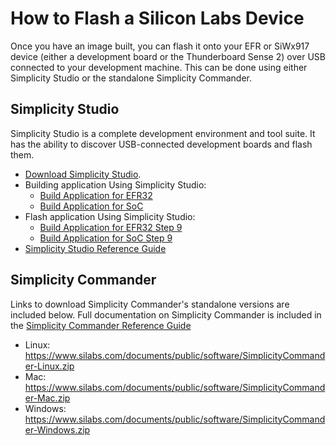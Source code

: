 # How to Flash a Silicon Labs Device

Once you have an image built, you can flash it onto your EFR or SiWx917 device (either a development board or the Thunderboard Sense 2) over USB connected to your development machine. This can be done using either Simplicity Studio or the standalone Simplicity Commander.

## Simplicity Studio

Simplicity Studio is a complete development environment and tool suite. It has the ability to discover USB-connected development boards and flash them.

- [Download Simplicity Studio](https://www.silabs.com/developers/simplicity-studio).
- Building application Using Simplicity Studio:
    - [Build Application for EFR32](/matter/<docspace-docleaf-version>/matter-wifi-run-demo/build-efx32-application-using-studio)
    - [Build Application for SoC](/matter/<docspace-docleaf-version>/matter-wifi-run-demo/build-soc-application-using-studio)
- Flash application Using Simplicity Studio:
    - [Build Application for EFR32 Step 9](/matter/<docspace-docleaf-version>/matter-wifi-run-demo/build-efx32-application-using-studio)
    - [Build Application for SoC Step 9](/matter/<docspace-docleaf-version>/matter-wifi-run-demo/build-soc-application-using-studio)
- [Simplicity Studio Reference Guide](https://docs.silabs.com/simplicity-studio-5-users-guide/latest/ss-5-users-guide-building-and-flashing/flashing)

## Simplicity Commander

Links to download Simplicity Commander's standalone versions are included below. Full documentation on Simplicity Commander is included in the [Simplicity Commander Reference Guide](https://www.silabs.com/documents/public/user-guides/ug162-simplicity-commander-reference-guide.pdf)

- Linux: https://www.silabs.com/documents/public/software/SimplicityCommander-Linux.zip
- Mac: https://www.silabs.com/documents/public/software/SimplicityCommander-Mac.zip
- Windows: https://www.silabs.com/documents/public/software/SimplicityCommander-Windows.zip
